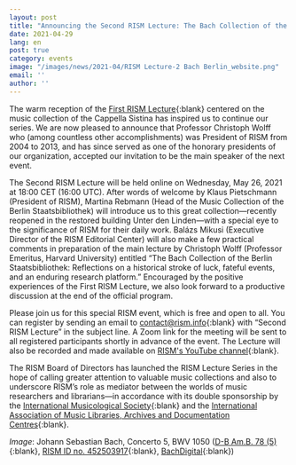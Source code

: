 ```yaml
---
layout: post
title: "Announcing the Second RISM Lecture: The Bach Collection of the Berlin Staatsbibliothek"
date: 2021-04-29
lang: en
post: true
category: events
image: "/images/news/2021-04/RISM Lecture-2 Bach Berlin_website.png"
email: ''
author: ''
---
```


The warm reception of the [First RISM Lecture](https://rism.info/events/2021/03/04/rism-lecture-cappella-sistina-online.html){:blank} centered on the music collection of the Cappella Sistina has inspired us to continue our series. We are now pleased to announce that Professor Christoph Wolff who (among countless other accomplishments) was President of RISM from 2004 to 2013, and has since served as one of the honorary presidents of our organization, accepted our invitation to be the main speaker of the next event.

The Second RISM Lecture will be held online on Wednesday, May 26, 2021 at 18:00 CET (16:00 UTC). After words of welcome by Klaus Pietschmann (President of RISM), Martina Rebmann (Head of the Music Collection of the Berlin Staatsbibliothek) will introduce us to this great collection—recently reopened in the restored building Unter den Linden—with a special eye to the significance of RISM for their daily work. Balázs Mikusi (Executive Director of the RISM Editorial Center) will also make a few practical comments in preparation of the main lecture by Christoph Wolff (Professor Emeritus, Harvard University) entitled “The Bach Collection of the Berlin Staatsbibliothek: Reflections on a historical stroke of luck, fateful events, and an enduring research platform.” Encouraged by the positive experiences of the First RISM Lecture, we also look forward to a productive discussion at the end of the official program.

Please join us for this special RISM event, which is free and open to all. You can register by sending an email to [contact@rism.info](mailto:contact@rism.info){:blank} with “Second RISM Lecture” in the subject line. A Zoom link for the meeting will be sent to all registered participants shortly in advance of the event. The Lecture will also be recorded and made available on [RISM's YouTube channel](https://www.youtube.com/channel/UCWLRkiqVuq8BrYbCArubi_w){:blank}.

The RISM Board of Directors has launched the RISM Lecture Series in the hope of calling greater attention to valuable music collections and also to underscore RISM’s role as mediator between the worlds of music researchers and librarians—in accordance with its double sponsorship by the [International Musicological Society](https://www.musicology.org/){:blank} and the [International Association of Music Libraries, Archives and Documentation Centres](https://www.iaml.info/){:blank}.

_Image_: Johann Sebastian Bach, Concerto 5, BWV 1050 ([D-B Am.B. 78 (5)](http://resolver.staatsbibliothek-berlin.de/SBB0001526B00050000){:blank}, [RISM ID no. 452503917](https://opac.rism.info/search?id=452503917&View=rism){:blank}, [BachDigital](https://www.bach-digital.de/receive/BachDigitalSource_source_00000448){:blank})
